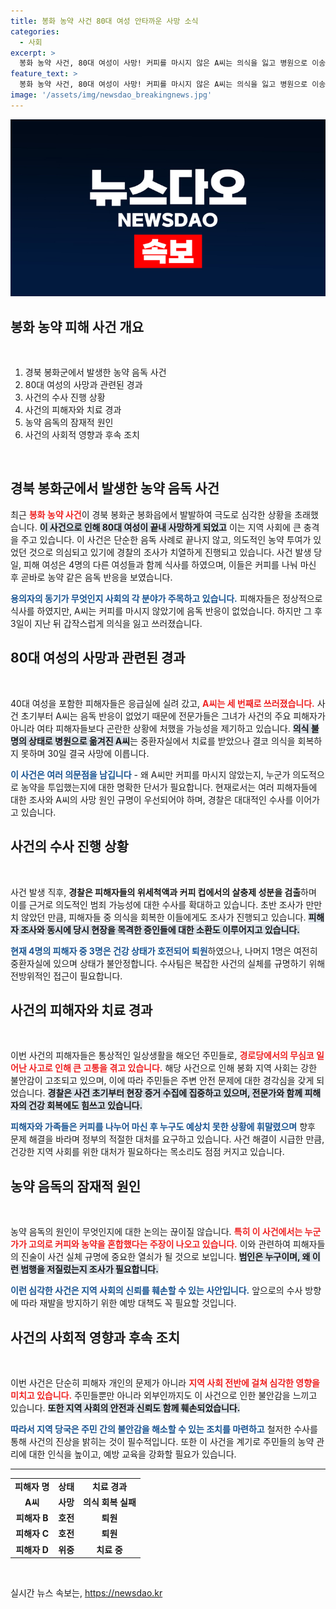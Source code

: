 ```yaml
---
title: 봉화 농약 사건 80대 여성 안타까운 사망 소식
categories:
  - 사회
excerpt: >
  봉화 농약 사건, 80대 여성이 사망! 커피를 마시지 않은 A씨는 의식을 잃고 병원으로 이송되었으나 결국 생을 마감했다. 경찰은 의도적인 농약 투입 가능성을 조사 중. 긴박한 상황 속 피해자들은 누구일까?
feature_text: >
  봉화 농약 사건, 80대 여성이 사망! 커피를 마시지 않은 A씨는 의식을 잃고 병원으로 이송되었으나 결국 생을 마감했다. 경찰은 의도적인 농약 투입 가능성을 조사 중. 긴박한 상황 속 피해자들은 누구일까?
image: '/assets/img/newsdao_breakingnews.jpg'
---
```


<p><img src="/assets/img/newsdao_breakingnews.jpg" alt="implanttips 속보" /></p>

<h2 data-ke-size="size26">봉화 농약 피해 사건 개요</h2>

<p data-ke-size="size16">&nbsp;</p>

<ol>
    <li>경북 봉화군에서 발생한 농약 음독 사건</li>
    <li>80대 여성의 사망과 관련된 경과</li>
    <li>사건의 수사 진행 상황</li>
    <li>사건의 피해자와 치료 경과</li>
    <li>농약 음독의 잠재적 원인</li>
    <li>사건의 사회적 영향과 후속 조치</li>
</ol>

<p data-ke-size="size16">&nbsp;</p>

<h2 data-ke-size="size26">경북 봉화군에서 발생한 농약 음독 사건</h2>

<p data-ke-size="size16">최근 <b><span style="color: #ee2323;">봉화 농약 사건</span></b>이 경북 봉화군 봉화읍에서 발발하여 극도로 심각한 상황을 초래했습니다. <b><span style="background-color: #21538527;">이 사건으로 인해 80대 여성이 끝내 사망하게 되었고</span></b> 이는 지역 사회에 큰 충격을 주고 있습니다. 이 사건은 단순한 음독 사례로 끝나지 않고, 의도적인 농약 투여가 있었던 것으로 의심되고 있기에 경찰의 조사가 치열하게 진행되고 있습니다. 사건 발생 당일, 피해 여성은 4명의 다른 여성들과 함께 식사를 하였으며, 이들은 커피를 나눠 마신 후 곧바로 농약 같은 음독 반응을 보였습니다.</p>

<p data-ke-size="size16"><b><span style="color: #1a5490;">용의자의 동기가 무엇인지 사회의 각 분야가 주목하고 있습니다.</span></b> 피해자들은 정상적으로 식사를 하였지만, A씨는 커피를 마시지 않았기에 음독 반응이 없었습니다. 하지만 그 후 3일이 지난 뒤 갑작스럽게 의식을 잃고 쓰러졌습니다.</p>

<h2 data-ke-size="size26">80대 여성의 사망과 관련된 경과</h2>

<p data-ke-size="size16">&nbsp;</p>

<p data-ke-size="size16">40대 여성을 포함한 피해자들은 응급실에 실려 갔고, <b><span style="color: #ee2323;">A씨는 세 번째로 쓰러졌습니다.</span></b> 사건 초기부터 A씨는 음독 반응이 없었기 때문에 전문가들은 그녀가 사건의 주요 피해자가 아니라 여타 피해자들보다 곤란한 상황에 처했을 가능성을 제기하고 있습니다. <b><span style="background-color: #21538527;">의식 불명의 상태로 병원으로 옮겨진 A씨</span></b>는 중환자실에서 치료를 받았으나 결코 의식을 회복하지 못하며 30일 결국 사망에 이릅니다.</p>

<p data-ke-size="size16"><b><span style="color: #1a5490;">이 사건은 여러 의문점을 남깁니다</span></b> - 왜 A씨만 커피를 마시지 않았는지, 누군가 의도적으로 농약을 투입했는지에 대한 명확한 단서가 필요합니다. 현재로서는 여러 피해자들에 대한 조사와 A씨의 사망 원인 규명이 우선되어야 하며, 경찰은 대대적인 수사를 이어가고 있습니다.</p>

<h2 data-ke-size="size26">사건의 수사 진행 상황</h2>

<p data-ke-size="size16">&nbsp;</p>

<p data-ke-size="size16">사건 발생 직후, <b><span style="ee2323;">경찰은 피해자들의 위세척액과 커피 컵에서의 살충제 성분을 검출</span></b>하며 이를 근거로 의도적인 범죄 가능성에 대한 수사를 확대하고 있습니다. 초반 조사가 만만치 않았던 만큼, 피해자들 중 의식을 회복한 이들에게도 조사가 진행되고 있습니다. <b><span style="background-color: #21538527;">피해자 조사와 동시에 당시 현장을 목격한 증인들에 대한 소환도 이루어지고 있습니다.</span></b></p>

<p data-ke-size="size16"><b><span style="color: #1a5490;">현재 4명의 피해자 중 3명은 건강 상태가 호전되어 퇴원</span></b>하였으나, 나머지 1명은 여전히 중환자실에 있으며 상태가 불안정합니다. 수사팀은 복잡한 사건의 실체를 규명하기 위해 전방위적인 접근이 필요합니다.</p>

<h2 data-ke-size="size26">사건의 피해자와 치료 경과</h2>

<p data-ke-size="size16">&nbsp;</p>

<p data-ke-size="size16">이번 사건의 피해자들은 통상적인 일상생활을 해오던 주민들로, <b><span style="color: #ee2323;">경로당에서의 무심코 일어난 사고로 인해 큰 고통을 겪고 있습니다.</span></b> 해당 사건으로 인해 봉화 지역 사회는 강한 불안감이 고조되고 있으며, 이에 따라 주민들은 주변 안전 문제에 대한 경각심을 갖게 되었습니다. <b><span style="background-color: #21538527;">경찰은 사건 초기부터 현장 증거 수집에 집중하고 있으며, 전문가와 함께 피해자의 건강 회복에도 힘쓰고 있습니다.</span></b></p>

<p data-ke-size="size16"><b><span style="color: #1a5490;">피해자와 가족들은 커피를 나누어 마신 후 누구도 예상치 못한 상황에 휘말렸으며</span></b> 향후 문제 해결을 바라며 정부의 적절한 대처를 요구하고 있습니다. 사건 해결이 시급한 만큼, 건강한 지역 사회를 위한 대처가 필요하다는 목소리도 점점 커지고 있습니다.</p>

<h2 data-ke-size="size26">농약 음독의 잠재적 원인</h2>

<p data-ke-size="size16">&nbsp;</p>

<p data-ke-size="size16">농약 음독의 원인이 무엇인지에 대한 논의는 끊이질 않습니다. <b><span style="color: #ee2323;">특히 이 사건에서는 누군가가 고의로 커피와 농약을 혼합했다는 주장이 나오고 있습니다.</span></b> 이와 관련하여 피해자들의 진술이 사건 실체 규명에 중요한 열쇠가 될 것으로 보입니다. <b><span style="background-color: #21538527;">범인은 누구이며, 왜 이런 범행을 저질렀는지 조사가 필요합니다.</span></b></p>

<p data-ke-size="size16"><b><span style="color: #1a5490;">이런 심각한 사건은 지역 사회의 신뢰를 훼손할 수 있는 사안입니다.</span></b> 앞으로의 수사 방향에 따라 재발을 방지하기 위한 예방 대책도 꼭 필요할 것입니다.</p>

<h2 data-ke-size="size26">사건의 사회적 영향과 후속 조치</h2>

<p data-ke-size="size16">&nbsp;</p>

<p data-ke-size="size16">이번 사건은 단순히 피해자 개인의 문제가 아니라 <b><span style="color: #ee2323;">지역 사회 전반에 걸쳐 심각한 영향을 미치고 있습니다.</span></b> 주민들뿐만 아니라 외부인까지도 이 사건으로 인한 불안감을 느끼고 있습니다. <b><span style="background-color: #21538527;">또한 지역 사회의 안전과 신뢰도 함께 훼손되었습니다.</span></b></p>

<p data-ke-size="size16"><b><span style="color: #1a5490;">따라서 지역 당국은 주민 간의 불안감을 해소할 수 있는 조치를 마련하고</span></b> 철저한 수사를 통해 사건의 진상을 밝히는 것이 필수적입니다. 또한 이 사건을 계기로 주민들의 농약 관리에 대한 인식을 높이고, 예방 교육을 강화할 필요가 있습니다.</p>

<hr/>

<table style="width: 100%;">
    <tr>
        <td style="text-align: center; height: 17px;"><b>피해자 명</b></td>
        <td style="text-align: center; height: 17px;"><b>상태</b></td>
        <td style="text-align: center; height: 17px;"><b>치료 경과</b></td>
    </tr>
    <tr>
        <td style="text-align: center; height: 17px;"><b>A씨</b></td>
        <td style="text-align: center; height: 17px;"><b>사망</b></td>
        <td style="text-align: center; height: 17px;"><b>의식 회복 실패</b></td>
    </tr>
    <tr>
        <td style="text-align: center; height: 17px;"><b>피해자 B</b></td>
        <td style="text-align: center; height: 17px;"><b>호전</b></td>
        <td style="text-align: center; height: 17px;"><b>퇴원</b></td>
    </tr>
    <tr>
        <td style="text-align: center; height: 17px;"><b>피해자 C</b></td>
        <td style="text-align: center; height: 17px;"><b>호전</b></td>
        <td style="text-align: center; height: 17px;"><b>퇴원</b></td>
    </tr>
    <tr>
        <td style="text-align: center; height: 17px;"><b>피해자 D</b></td>
        <td style="text-align: center; height: 17px;"><b>위중</b></td>
        <td style="text-align: center; height: 17px;"><b>치료 중</b></td>
    </tr>
</table>

<p data-ke-size="size16">&nbsp;</p>
실시간 뉴스 속보는, <a href="https://newsdao.kr" rel="dofollow">https://newsdao.kr</a>


